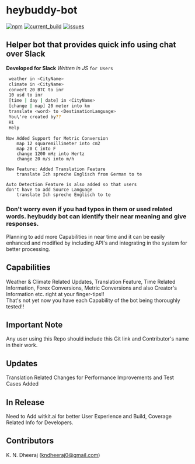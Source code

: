 # heybuddy-bot
[![npm](https://img.shields.io/github/license/DheerajKN/heybuddy-bot.svg)](https://spdx.org/licenses/MIT)
[![current_build](https://img.shields.io/badge/dynamic/json.svg?label=current&url=https%3A%2F%2Fraw.githubusercontent.com%2FDheerajKN%2Fheybuddy-bot%2Fmaster%2Fpackage.json&query=%24.version&colorB=green)]()
[![issues](https://img.shields.io/github/issues/DheerajKN/heybuddy-bot.svg)]()

## Helper bot that provides quick info using chat over Slack

**Developed for Slack** *Written in JS* `for Users`

```bash
 weather in <CityName>
 climate in <CityName>
 convert 20 BTC to inr
 10 usd to inr
 [time | day | date] in <CityName>
 [change | map] 20 meter into km
 translate <word> to <DestinationLanguage>
 You\'re created by??
 Hi
 Help
```
```
Now Added Support for Metric Conversion
    map 12 squaremillimeter into cm2
    map 20 C into F
    change 1200 mHz into Hertz
    change 20 m/s into m/h  
```
```
New Feature: Added Translation Feature
    translate Ich spreche Englisch from German to te
    
Auto Detection Feature is also added so that users
don't have to add Source Language
    translate Ich spreche Englisch to te
```

### Don't worry even if you had typos in them or used related words. heybuddy bot can identify their near meaning and give responses.
Planning to add more Capabilities in near time and it can be easily enhanced and modified by including API's
and integrating in the system for better processing.

## Capabilities
Weather & Climate Related Updates, Translation Feature, Time Related Information, Forex Conversions, Metric Conversions and also
Creator's Information etc. right at your finger-tips!!  
That's not yet now you have each Capability of the bot being thoroughly tested!!  

## Important Note
Any user using this Repo should include this Git link and Contributor's name in their work.

## Updates
Translation Related Changes for Performance Improvements and Test Cases Added

## In Release
Need to Add witkit.ai for better User Experience and Build, Coverage Related Info for Developers.

## Contributors
K. N. Dheeraj (kndheeraj0@gmail.com)
